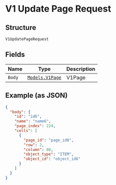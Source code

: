 
# V1 Update Page Request

## Structure

`V1UpdatePageRequest`

## Fields

| Name | Type | Description |
|  --- | --- | --- |
| `Body` | [`Models.V1Page`](/doc/models/v1-page.md) | V1Page |

## Example (as JSON)

```json
{
  "body": {
    "id": "id6",
    "name": "name6",
    "page_index": 224,
    "cells": [
      {
        "page_id": "page_id8",
        "row": 2,
        "column": 80,
        "object_type": "ITEM",
        "object_id": "object_id6"
      }
    ]
  }
}
```

